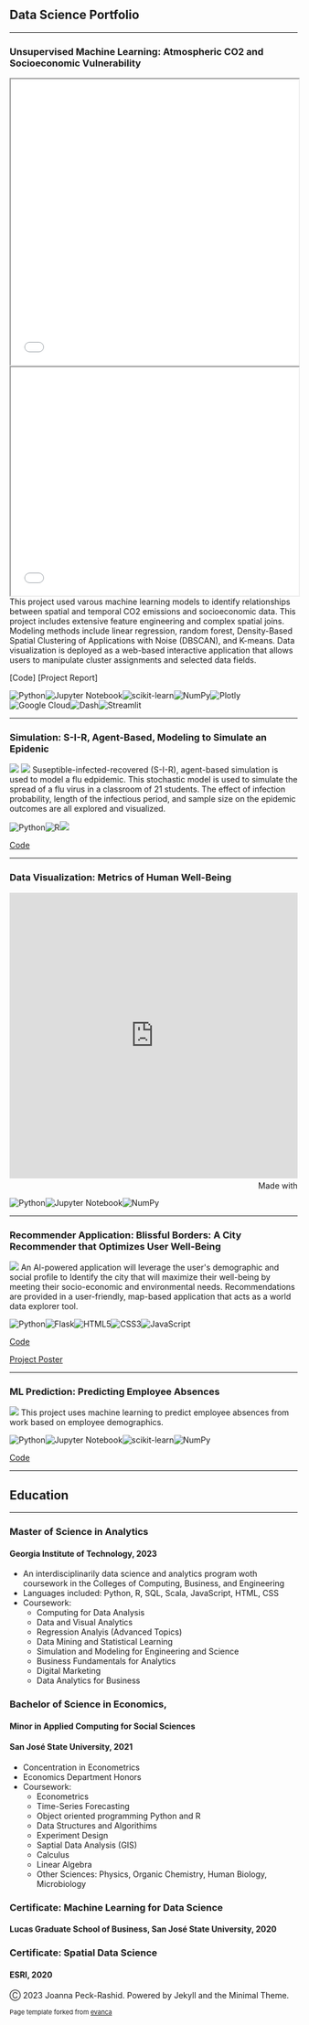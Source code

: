 ## Data Science Portfolio

---

### Unsupervised Machine Learning: Atmospheric CO2 and Socioeconomic Vulnerability
<iframe src="images/scatter_plot.html" width="100%" height="500">  </iframe>
<iframe src="images/kmeans_map_by_cluster.html" width="100%" height="400">  </iframe>
This project used varous machine learning models to identify relationships between spatial and temporal CO2 emissions and socioeconomic data. This project includes extensive feature engineering and complex spatial joins. Modeling methods include linear regression, random forest, Density-Based Spatial Clustering of Applications with Noise (DBSCAN), and K-means. Data visualization is deployed as a web-based interactive application that allows users to manipulate cluster assignments and selected data fields.

[Code]
[Project Report]

![Python](https://img.shields.io/badge/python-3670A0?style=for-the-badge&logo=python&logoColor=ffdd54)![Jupyter Notebook](https://img.shields.io/badge/jupyter-%23FA0F00.svg?style=for-the-badge&logo=jupyter&logoColor=white)![scikit-learn](https://img.shields.io/badge/scikit--learn-%23F7931E.svg?style=for-the-badge&logo=scikit-learn&logoColor=white)![NumPy](https://img.shields.io/badge/numpy-%23013243.svg?style=for-the-badge&logo=numpy&logoColor=white)![Plotly](https://img.shields.io/badge/Plotly-%233F4F75.svg?style=for-the-badge&logo=plotly&logoColor=white)![Google Cloud](https://img.shields.io/badge/GoogleCloud-%234285F4.svg?style=for-the-badge&logo=google-cloud&logoColor=white)![Dash](https://img.shields.io/badge/dash-008DE4?style=for-the-badge&logo=dash&logoColor=white)![Streamlit](https://img.shields.io/badge/Streamlit-FF4B4B?style=for-the-badge&logo=Streamlit&logoColor=white)


---


### Simulation: S-I-R, Agent-Based, Modeling to Simulate an Epidenic
<img src="images/flu_sim1.png?raw=true"/>
<img src="images/flu_sim2.png?raw=true"/>
Suseptible-infected-recovered (S-I-R), agent-based simulation is used to model a flu edpidemic. This stochastic model is used to simulate the spread of a flu virus in a classroom of 21 students. The effect of infection probability, length of the infectious period, and sample size on the epidemic outcomes are all explored and visualized.

![Python](https://img.shields.io/badge/python-3670A0?style=for-the-badge&logo=python&logoColor=ffdd54)![R](https://img.shields.io/badge/R-276DC3?style=for-the-badge&logo=r&logoColor=white)[![](https://img.shields.io/badge/Colab-F9AB00?style=for-the-badge&logo=googlecolab&color=525252)](#)

[Code](https://github.com/joannarashid/flu_sim/blob/main/scratch_refactoring.ipynb)


---

### Data Visualization: Metrics of Human Well-Being
<iframe src='https://flo.uri.sh/story/1887426/embed' title='Interactive or visual content' class='flourish-embed-iframe' frameborder='0' scrolling='no' style='width:100%;height:500px;' sandbox='allow-same-origin allow-forms allow-scripts allow-downloads allow-popups allow-popups-to-escape-sandbox allow-top-navigation-by-user-activation'></iframe><div style='width:100%!;margin-top:4px!important;text-align:right!important;'><a class='flourish-credit' href='https://public.flourish.studio/story/1887426/?utm_source=embed&utm_campaign=story/1887426' target='_top' style='text-decoration:none!important'><img alt='Made with Flourish' src='https://public.flourish.studio/resources/made_with_flourish.svg' style='width:105px!important;height:16px!important;border:none!important;margin:0!important;'> </a></div>

![Python](https://img.shields.io/badge/python-3670A0?style=for-the-badge&logo=python&logoColor=ffdd54)![Jupyter Notebook](https://img.shields.io/badge/jupyter-%23FA0F00.svg?style=for-the-badge&logo=jupyter&logoColor=white)![NumPy](https://img.shields.io/badge/numpy-%23013243.svg?style=for-the-badge&logo=numpy&logoColor=white)


---


### Recommender Application: Blissful Borders: A City Recommender that Optimizes User Well-Being
<img src="images/bb_app.gif?raw=true"/>
An Al-powered application will leverage the user's demographic and social profile to Identify the city that will maximize their well-being by meeting their socio-economic and environmental needs. Recommendations are provided in a user-friendly, map-based application that acts as a world data explorer tool.

![Python](https://img.shields.io/badge/python-3670A0?style=for-the-badge&logo=python&logoColor=ffdd54)![Flask](https://img.shields.io/badge/flask-%23000.svg?style=for-the-badge&logo=flask&logoColor=white)![HTML5](https://img.shields.io/badge/html5-%23E34F26.svg?style=for-the-badge&logo=html5&logoColor=white)![CSS3](https://img.shields.io/badge/css3-%231572B6.svg?style=for-the-badge&logo=css3&logoColor=white)![JavaScript](https://img.shields.io/badge/javascript-%23323330.svg?style=for-the-badge&logo=javascript&logoColor=%23F7DF1E)

[Code](https://github.com/ereppond/CSE6242-GroupProject/tree/main/BlissfulBorders)

<a href="pdf/team179poster.pdf">Project Poster</a>

---

### ML Prediction: Predicting Employee Absences
<img src="images/work_absence_thumbnail.png?raw=true"/>
This project uses machine learning to predict employee absences from work based on employee demographics.


![Python](https://img.shields.io/badge/python-3670A0?style=for-the-badge&logo=python&logoColor=ffdd54)![Jupyter Notebook](https://img.shields.io/badge/jupyter-%23FA0F00.svg?style=for-the-badge&logo=jupyter&logoColor=white)![scikit-learn](https://img.shields.io/badge/scikit--learn-%23F7931E.svg?style=for-the-badge&logo=scikit-learn&logoColor=white)![NumPy](https://img.shields.io/badge/numpy-%23013243.svg?style=for-the-badge&logo=numpy&logoColor=white)

[Code](https://github.com/joannarashid/Work_Absenteeism_ML_project/blob/master/ENGR121_absenteeism_project.ipynb)

---

## Education

---

### Master of Science in Analytics
#### Georgia Institute of Technology, 2023
- An interdisciplinarily data science and analytics program woth coursework in the Colleges of Computing, Business, and Engineering
- Languages included: Python, R, SQL, Scala, JavaScript, HTML, CSS
- Coursework:
  - Computing for Data Analysis
  - Data and Visual Analytics
  - Regression Analyis (Advanced Topics)
  - Data Mining and Statistical Learning
  - Simulation and Modeling for Engineering and Science
  - Business Fundamentals for Analytics
  - Digital Marketing
  - Data Analytics for Business

### Bachelor of Science in Economics, 
#### Minor in Applied Computing for Social Sciences
#### San José State University, 2021
- Concentration in Econometrics
- Economics Department Honors 
- Coursework:
  - Econometrics
  - Time-Series Forecasting
  - Object oriented programming Python and R
  - Data Structures and Algorithims
  - Experiment Design
  - Saptial Data Analysis (GIS)
  - Calculus
  - Linear Algebra
  - Other Sciences: Physics, Organic Chemistry, Human Biology, Microbiology
 
### Certificate: Machine Learning for Data Science
#### Lucas Graduate School of Business, San José State University, 2020

### Certificate: Spatial Data Science
#### ESRI, 2020

Ⓒ 2023 Joanna Peck-Rashid. Powered by Jekyll and the Minimal Theme.
<p style="font-size:11px">Page template forked from <a href="https://github.com/evanca/quick-portfolio">evanca</a></p>
<!-- Remove above link if you don't want to attibute -->

